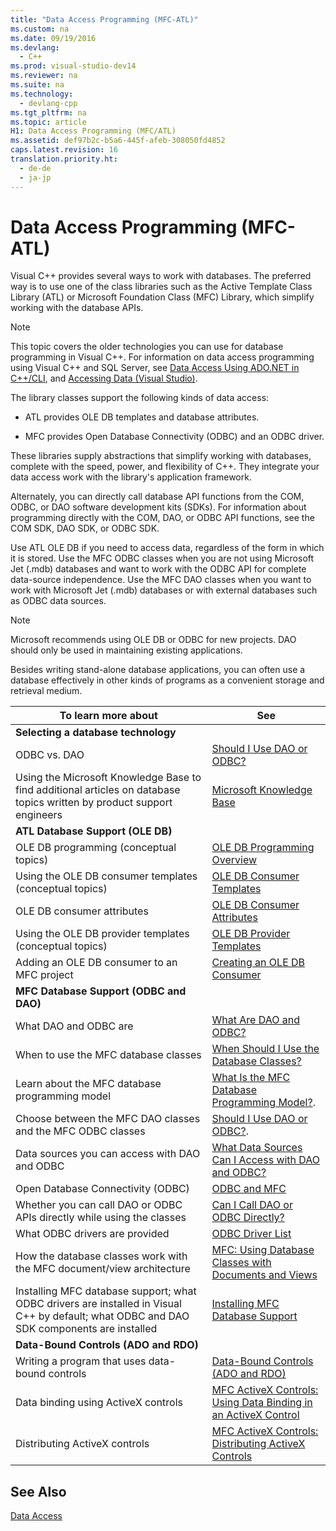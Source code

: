 ```yaml
---
title: "Data Access Programming (MFC-ATL)"
ms.custom: na
ms.date: 09/19/2016
ms.devlang: 
  - C++
ms.prod: visual-studio-dev14
ms.reviewer: na
ms.suite: na
ms.technology: 
  - devlang-cpp
ms.tgt_pltfrm: na
ms.topic: article
H1: Data Access Programming (MFC/ATL)
ms.assetid: def97b2c-b5a6-445f-afeb-308050fd4852
caps.latest.revision: 16
translation.priority.ht: 
  - de-de
  - ja-jp
---
```

# Data Access Programming (MFC-ATL)
Visual C++ provides several ways to work with databases. The preferred way is to use one of the class libraries such as the Active Template Class Library (ATL) or Microsoft Foundation Class (MFC) Library, which simplify working with the database APIs.  
  
> [!NOTE]
>  This topic covers the older technologies you can use for database programming in Visual C++. For information on data access programming using Visual C++ and SQL Server, see [Data Access Using ADO.NET in C++/CLI](../vs140/Data-Access-Using-ADO.NET--C---CLI-.md), and [Accessing Data (Visual Studio)](assetId:///9812a6d5-23d2-4427-8b98-70a2abfec3bc).  
  
 The library classes support the following kinds of data access:  
  
-   ATL provides OLE DB templates and database attributes.  
  
-   MFC provides Open Database Connectivity (ODBC) and an ODBC driver.  
  
 These libraries supply abstractions that simplify working with databases, complete with the speed, power, and flexibility of C++. They integrate your data access work with the library's application framework.  
  
 Alternately, you can directly call database API functions from the COM, ODBC, or DAO software development kits (SDKs). For information about programming directly with the COM, DAO, or ODBC API functions, see the COM SDK, DAO SDK, or ODBC SDK.  
  
 Use ATL OLE DB if you need to access data, regardless of the form in which it is stored. Use the MFC ODBC classes when you are not using Microsoft Jet (.mdb) databases and want to work with the ODBC API for complete data-source independence. Use the MFC DAO classes when you want to work with Microsoft Jet (.mdb) databases or with external databases such as ODBC data sources.  
  
> [!NOTE]
>  Microsoft recommends using OLE DB or ODBC for new projects. DAO should only be used in maintaining existing applications.  
  
 Besides writing stand-alone database applications, you can often use a database effectively in other kinds of programs as a convenient storage and retrieval medium.  
  
|To learn more about|See|  
|-------------------------|---------|  
|**Selecting a database technology**||  
|ODBC vs. DAO|[Should I Use DAO or ODBC?](../vs140/Should-I-Use-DAO-or-ODBC-.md)|  
|Using the Microsoft Knowledge Base to find additional articles on database topics written by product support engineers|[Microsoft Knowledge Base](../vs140/Where-Can-I-Find-Microsoft-Knowledge-Base-Articles-on-Database-Topics-.md)|  
|**ATL Database Support (OLE DB)**||  
|OLE DB programming (conceptual topics)|[OLE DB Programming Overview](../vs140/OLE-DB-Programming-Overview.md)|  
|Using the OLE DB consumer templates (conceptual topics)|[OLE DB Consumer Templates](../vs140/OLE-DB-Consumer-Templates--C---.md)|  
|OLE DB consumer attributes|[OLE DB Consumer Attributes](../vs140/OLE-DB-Consumer-Attributes.md)|  
|Using the OLE DB provider templates (conceptual topics)|[OLE DB Provider Templates](../vs140/OLE-DB-Provider-Templates--C---.md)|  
|Adding an OLE DB consumer to an MFC project|[Creating an OLE DB Consumer](../vs140/Creating-an-OLE-DB-Consumer.md)|  
|**MFC Database Support (ODBC and DAO)**||  
|What DAO and ODBC are|[What Are DAO and ODBC?](../vs140/What-Are-DAO-and-ODBC-.md)|  
|When to use the MFC database classes|[When Should I Use the Database Classes?](../vs140/When-Should-I-Use-the-Database-Classes-.md)|  
|Learn about the MFC database programming model|[What Is the MFC Database Programming Model?](../vs140/What-Is-the-MFC-Database-Programming-Model-.md).|  
|Choose between the MFC DAO classes and the MFC ODBC classes|[Should I Use DAO or ODBC?](../vs140/Should-I-Use-DAO-or-ODBC-.md).|  
|Data sources you can access with DAO and ODBC|[What Data Sources Can I Access with DAO and ODBC?](../vs140/What-Data-Sources-Can-I-Access-with-DAO-and-ODBC-.md)|  
|Open Database Connectivity (ODBC)|[ODBC and MFC](../vs140/ODBC-and-MFC.md)|  
|Whether you can call DAO or ODBC APIs directly while using the classes|[Can I Call DAO or ODBC Directly?](../vs140/Can-I-Call-DAO-or-ODBC-Directly-.md)|  
|What ODBC drivers are provided|[ODBC Driver List](../vs140/ODBC-Driver-List.md)|  
|How the database classes work with the MFC document/view architecture|[MFC: Using Database Classes with Documents and Views](../vs140/MFC--Using-Database-Classes-with-Documents-and-Views.md)|  
|Installing MFC database support; what ODBC drivers are installed in Visual C++ by default; what ODBC and DAO SDK components are installed|[Installing MFC Database Support](../vs140/Installing-MFC-Database-Support.md)|  
|**Data-Bound Controls (ADO and RDO)**||  
|Writing a program that uses data-bound controls|[Data-Bound Controls (ADO and RDO)](../vs140/Data-Bound-Controls--ADO-and-RDO-.md)|  
|Data binding using ActiveX controls|[MFC ActiveX Controls: Using Data Binding in an ActiveX Control](../vs140/MFC-ActiveX-Controls--Using-Data-Binding-in-an-ActiveX-Control.md)|  
|Distributing ActiveX controls|[MFC ActiveX Controls: Distributing ActiveX Controls](../vs140/MFC-ActiveX-Controls--Distributing-ActiveX-Controls.md)|  
  
## See Also  
 [Data Access](../vs140/Data-Access-in-Visual-C--.md)